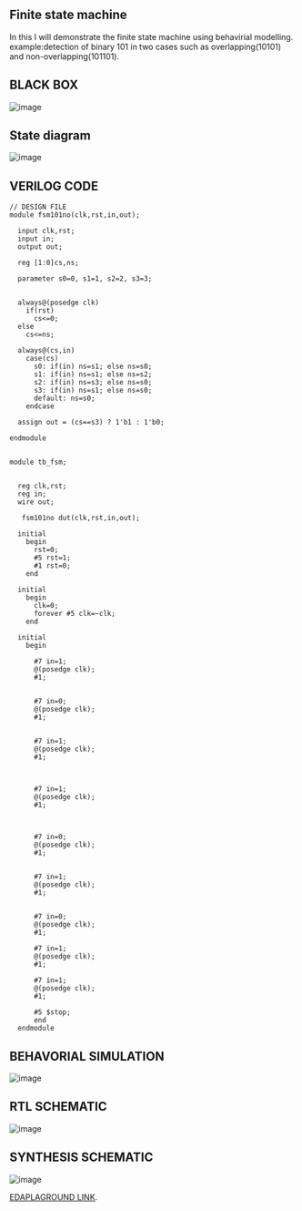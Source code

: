 ## Finite state machine
In this  I will demonstrate the finite state machine using behavirial modelling.
example:detection of binary 101 in two cases such as overlapping(10101) and non-overlapping(101101).

## BLACK BOX

![image](https://github.com/ASHREDD/digital_ic_design_workshop/assets/168950588/43011139-6ce2-44e5-be36-4c62335ad7fe)




##  State diagram

![image](https://github.com/ASHREDD/digital_ic_design_workshop/assets/168950588/cf9907f1-4d13-41df-8e6c-2f159b22ce06)

## VERILOG CODE
```
// DESIGN FILE
module fsm101no(clk,rst,in,out);
  
  input clk,rst;
  input in;
  output out;
  
  reg [1:0]cs,ns;
  
  parameter s0=0, s1=1, s2=2, s3=3;
  
  
  always@(posedge clk)
    if(rst)
      cs<=0;
  else
    cs<=ns;
  
  always@(cs,in)
    case(cs)
      s0: if(in) ns=s1; else ns=s0;
      s1: if(in) ns=s1; else ns=s2;
      s2: if(in) ns=s3; else ns=s0;
      s3: if(in) ns=s1; else ns=s0;
      default: ns=s0;
    endcase
  
  assign out = (cs==s3) ? 1'b1 : 1'b0;
  
endmodule
    
```
```
module tb_fsm;
  
  
  reg clk,rst;
  reg in;
  wire out;
  
   fsm101no dut(clk,rst,in,out);
  
  initial
    begin
      rst=0;
      #5 rst=1;
      #1 rst=0;
    end
  
  initial
    begin
      clk=0;
      forever #5 clk=~clk;
    end
  
  initial
    begin
      
      #7 in=1;
      @(posedge clk);
      #1;
      
      
      #7 in=0;
      @(posedge clk);
      #1;
      
      
      #7 in=1;
      @(posedge clk);
      #1;
      
      
      
      #7 in=1;
      @(posedge clk);
      #1;
      
      
      
      #7 in=0;
      @(posedge clk);
      #1;
      
      
      #7 in=1;
      @(posedge clk);
      #1;
      
      
      #7 in=0;
      @(posedge clk);
      #1;
      
      #7 in=1;
      @(posedge clk);
      #1;
      
      #7 in=1;
      @(posedge clk);
      #1;
      
      #5 $stop;
      end
  endmodule
```

## BEHAVORIAL SIMULATION

![image](https://github.com/ASHREDD/digital_ic_design_workshop/assets/168950588/9f6556ba-5d27-419a-9d8b-4ababbbed587)

## RTL SCHEMATIC

![image](https://github.com/ASHREDD/digital_ic_design_workshop/assets/168950588/d68534ce-aa7f-4d44-a6a9-a69be0056a29)

## SYNTHESIS SCHEMATIC

![image](https://github.com/ASHREDD/digital_ic_design_workshop/assets/168950588/f09bb42b-ce5d-4c26-bba0-25a4d72eb3d0)

[EDAPLAGROUND LINK](https://www.edaplayground.com/x/RGXQ).


